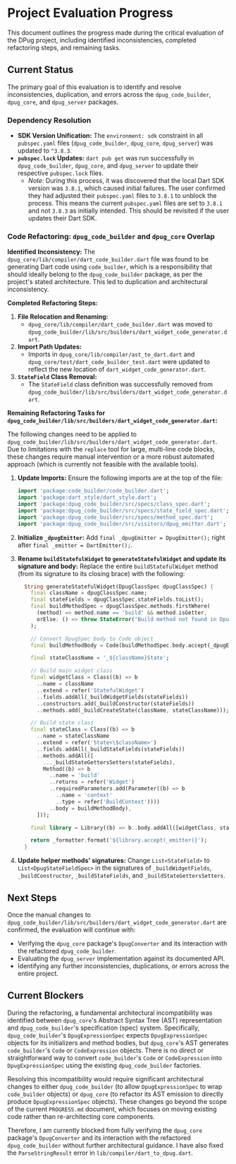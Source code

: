 # Project Evaluation Progress

This document outlines the progress made during the critical evaluation of the DPug project, including identified inconsistencies, completed refactoring steps, and remaining tasks.

## Current Status

The primary goal of this evaluation is to identify and resolve inconsistencies, duplication, and errors across the `dpug_code_builder`, `dpug_core`, and `dpug_server` packages.

### Dependency Resolution

*   **SDK Version Unification:** The `environment: sdk` constraint in all `pubspec.yaml` files (`dpug_code_builder`, `dpug_core`, `dpug_server`) was updated to `^3.8.3`.
*   **`pubspec.lock` Updates:** `dart pub get` was run successfully in `dpug_code_builder`, `dpug_core`, and `dpug_server` to update their respective `pubspec.lock` files.
    *   *Note:* During this process, it was discovered that the local Dart SDK version was `3.8.1`, which caused initial failures. The user confirmed they had adjusted their `pubspec.yaml` files to `3.8.1` to unblock the process. This means the current `pubspec.yaml` files are set to `3.8.1` and not `3.8.3` as initially intended. This should be revisited if the user updates their Dart SDK.

### Code Refactoring: `dpug_code_builder` and `dpug_core` Overlap

**Identified Inconsistency:**
The `dpug_core/lib/compiler/dart_code_builder.dart` file was found to be generating Dart code using `code_builder`, which is a responsibility that should ideally belong to the `dpug_code_builder` package, as per the project's stated architecture. This led to duplication and architectural inconsistency.

**Completed Refactoring Steps:**

1.  **File Relocation and Renaming:**
    *   `dpug_core/lib/compiler/dart_code_builder.dart` was moved to `dpug_code_builder/lib/src/builders/dart_widget_code_generator.dart`.
2.  **Import Path Updates:**
    *   Imports in `dpug_core/lib/compiler/ast_to_dart.dart` and `dpug_core/test/dart_code_builder_test.dart` were updated to reflect the new location of `dart_widget_code_generator.dart`.
3.  **`StateField` Class Removal:**
    *   The `StateField` class definition was successfully removed from `dpug_code_builder/lib/src/builders/dart_widget_code_generator.dart`.

**Remaining Refactoring Tasks for `dpug_code_builder/lib/src/builders/dart_widget_code_generator.dart`:**

The following changes need to be applied to `dpug_code_builder/lib/src/builders/dart_widget_code_generator.dart`. Due to limitations with the `replace` tool for large, multi-line code blocks, these changes require manual intervention or a more robust automated approach (which is currently not feasible with the available tools).

1.  **Update Imports:** Ensure the following imports are at the top of the file:
    ```dart
    import 'package:code_builder/code_builder.dart';
    import 'package:dart_style/dart_style.dart';
    import 'package:dpug_code_builder/src/specs/class_spec.dart';
    import 'package:dpug_code_builder/src/specs/state_field_spec.dart';
    import 'package:dpug_code_builder/src/specs/method_spec.dart';
    import 'package:dpug_code_builder/src/visitors/dpug_emitter.dart';
    ```

2.  **Initialize `_dpugEmitter`:** Add `final _dpugEmitter = DpugEmitter();` right after `final _emitter = DartEmitter();`.

3.  **Rename `buildStatefulWidget` to `generateStatefulWidget` and update its signature and body:**
    Replace the entire `buildStatefulWidget` method (from its signature to its closing brace) with the following:

    ```dart
      String generateStatefulWidget(DpugClassSpec dpugClassSpec) {
        final className = dpugClassSpec.name;
        final stateFields = dpugClassSpec.stateFields.toList();
        final buildMethodSpec = dpugClassSpec.methods.firstWhere(
          (method) => method.name == 'build' && method.isGetter,
          orElse: () => throw StateError('Build method not found in DpugClassSpec'),
        );

        // Convert DpugSpec body to Code object
        final buildMethodBody = Code(buildMethodSpec.body.accept(_dpugEmitter));

        final stateClassName = '_${className}State';

        // Build main widget class
        final widgetClass = Class((b) => b
          ..name = className
          ..extend = refer('StatefulWidget')
          ..fields.addAll(_buildWidgetFields(stateFields))
          ..constructors.add(_buildConstructor(stateFields))
          ..methods.add(_buildCreateState(className, stateClassName)));

        // Build state class
        final stateClass = Class((b) => b
          ..name = stateClassName
          ..extend = refer('State<\$className>')
          ..fields.addAll(_buildStateFields(stateFields))
          ..methods.addAll([
            ..._buildStateGettersSetters(stateFields),
            Method((b) => b
              ..name = 'build'
              ..returns = refer('Widget')
              ..requiredParameters.add(Parameter((b) => b
                ..name = 'context'
                ..type = refer('BuildContext'))))
              ..body = buildMethodBody),
          ]));

        final library = Library((b) => b..body.addAll([widgetClass, stateClass]));

        return _formatter.format('${library.accept(_emitter)}');
      }
    ```

4.  **Update helper methods' signatures:**
    Change `List<StateField>` to `List<DpugStateFieldSpec>` in the signatures of `_buildWidgetFields`, `_buildConstructor`, `_buildStateFields`, and `_buildStateGettersSetters`.

## Next Steps

Once the manual changes to `dpug_code_builder/lib/src/builders/dart_widget_code_generator.dart` are confirmed, the evaluation will continue with:

*   Verifying the `dpug_core` package's `DpugConverter` and its interaction with the refactored `dpug_code_builder`.
*   Evaluating the `dpug_server` implementation against its documented API.
*   Identifying any further inconsistencies, duplications, or errors across the entire project.

## Current Blockers

During the refactoring, a fundamental architectural incompatibility was identified between `dpug_core`'s Abstract Syntax Tree (AST) representation and `dpug_code_builder`'s specification (spec) system. Specifically, `dpug_code_builder`'s `DpugExpressionSpec` expects `DpugExpressionSpec` objects for its initializers and method bodies, but `dpug_core`'s AST generates `code_builder`'s `Code` or `CodeExpression` objects. There is no direct or straightforward way to convert `code_builder`'s `Code` or `CodeExpression` into `DpugExpressionSpec` using the existing `dpug_code_builder` factories.

Resolving this incompatibility would require significant architectural changes to either `dpug_code_builder` (to allow `DpugExpressionSpec` to wrap `code_builder` objects) or `dpug_core` (to refactor its AST emission to directly produce `DpugExpressionSpec` objects). These changes go beyond the scope of the current `PROGRESS.md` document, which focuses on moving existing code rather than re-architecting core components.

Therefore, I am currently blocked from fully verifying the `dpug_core` package's `DpugConverter` and its interaction with the refactored `dpug_code_builder` without further architectural guidance. I have also fixed the `ParseStringResult` error in `lib/compiler/dart_to_dpug.dart`.